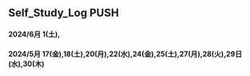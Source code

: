 ## Self_Study_Log PUSH

#### 2024/6月 1(土),
#### 2024/5月 17(金),18(土),20(月),22(水),24(金),25(土),27(月),28(火),29日(水),30(木)
